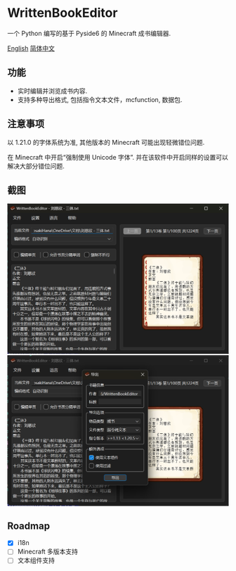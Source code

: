 # WrittenBookEditor

一个 Python 编写的基于 Pyside6 的 Minecraft 成书编辑器.

[English](docs/README_en_US.md)
[简体中文](/README.md)

## 功能

- 实时编辑并浏览成书内容.
- 支持多种导出格式, 包括指令文本文件，mcfunction, 数据包.

## 注意事项

以 1.21.0 的字体系统为准, 其他版本的 Minecraft 可能出现轻微错位问题.

在 Minecraft 中开启“强制使用 Unicode 字体”. 并在该软件中开启同样的设置可以解决大部分错位问题.

## 截图

![MainWindow](docs/main_window.png)
![ExportDialog](docs/export_dialog.png)

## Roadmap

- [x] i18n
- [ ] Minecraft 多版本支持
- [ ] 文本组件支持

